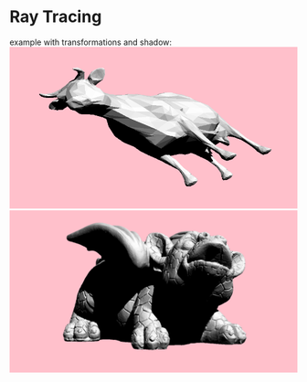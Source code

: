 # Ray Tracing
example with transformations and shadow:
![](results/lab2.png)
![](results/dragon.png)